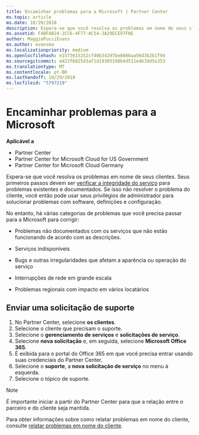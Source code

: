 ```yaml
---
title: Encaminhar problemas para a Microsoft | Partner Center
ms.topic: article
ms.date: 10/29/2018
description: Espera-se que você resolva os problemas em nome de seus clientes.
ms.assetid: F4BFAB24-2CC6-4F77-AC54-2A29ECE97F0E
author: MaggiePucciEvans
ms.author: evansma
ms.localizationpriority: medium
ms.openlocfilehash: e1573615252cf40b34297be8666aa56d3b2b1f94
ms.sourcegitcommit: ed22f6825d3af1d19385198b4d511e4b39d5e353
ms.translationtype: MT
ms.contentlocale: pt-BR
ms.lasthandoff: 10/29/2018
ms.locfileid: "5797219"
---
```

# <a name="escalate-problems-to-microsoft"></a>Encaminhar problemas para a Microsoft

**Aplicável a**

-  Partner Center
-  Partner Center for Microsoft Cloud for US Government
-  Partner Center for Microsoft Cloud Germany

Espera-se que você resolva os problemas em nome de seus clientes. Seus primeiros passos devem ser [verificar a integridade do serviço](check-service-health.md) para problemas existentes e documentados. Se isso não resolver o problema do cliente, você então pode usar seus privilégios de administrador para solucionar problemas com software, definições e configuração.

No entanto, há várias categorias de problemas que você precisa passar para a Microsoft para corrigir:

-   Problemas não documentados com os serviços que não estão funcionando de acordo com as descrições.

-   Serviços indisponíveis

-   Bugs e outras irregularidades que afetam a aparência ou operação do serviço

-   Interrupções de rede em grande escala

-   Problemas regionais com impacto em vários locatários

## <a name="submit-a-support-request"></a>Enviar uma solicitação de suporte

1. No Partner Center, selecione **os clientes**.
2. Selecione o cliente que precisam o suporte.
3. Selecione o **gerenciamento de serviços** e **solicitações de serviço**.
4. Selecione **nova solicitação** e, em seguida, selecione **Microsoft Office 365**.
5. É exibida para o portal do Office 365 em que você precisa entrar usando suas credenciais do Partner Center.
6. Selecione o **suporte**, a **nova solicitação de serviço** no menu à esquerda.
7. Selecione o tópico de suporte.

>[!NOTE]
>É importante iniciar a partir do Partner Center para que a relação entre o parceiro e do cliente seja mantida. 


Para obter informações sobre como relatar problemas em nome do cliente, consulte [relatar problemas em nome do cliente](report-problems-on-behalf-of-a-customer.md).

 

 



